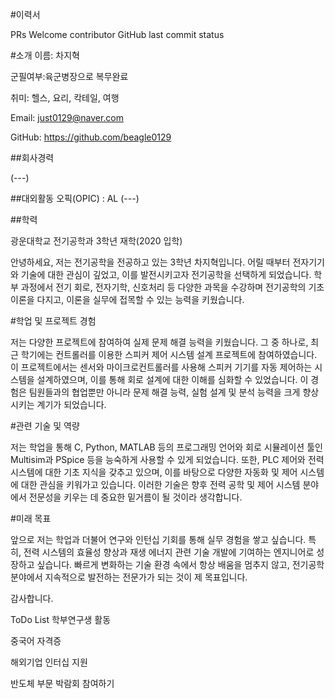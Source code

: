 #이력서

PRs Welcome contributor GitHub last commit status


#소개
이름: 차지혁

군필여부:육군병장으로 복무완료

취미: 헬스, 요리, 칵테일, 여행

Email: just0129@naver.com

GitHub: https://github.com/beagle0129



##회사경력

(---)

##대외활동
오픽(OPIC) : AL
(---)

##학력

광운대학교 전기공학과 3학년 재학(2020 입학)

안녕하세요, 저는 전기공학을 전공하고 있는 3학년 차지혁입니다. 어릴 때부터 전자기기와 기술에 대한 관심이 깊었고, 이를 발전시키고자 전기공학을 선택하게 되었습니다. 학부 과정에서 전기 회로, 전자기학, 신호처리 등 다양한 과목을 수강하며 전기공학의 기초 이론을 다지고, 이론을 실무에 접목할 수 있는 능력을 키웠습니다.

#학업 및 프로젝트 경험

저는 다양한 프로젝트에 참여하여 실제 문제 해결 능력을 키웠습니다. 그 중 하나로, 최근 학기에는 컨트롤러를 이용한 스피커 제어 시스템 설계 프로젝트에 참여하였습니다. 이 프로젝트에서는 센서와 마이크로컨트롤러를 사용해 스피커 기기를 자동 제어하는 시스템을 설계하였으며, 이를 통해 회로 설계에 대한 이해를 심화할 수 있었습니다. 이 경험은 팀원들과의 협업뿐만 아니라 문제 해결 능력, 실험 설계 및 분석 능력을 크게 향상시키는 계기가 되었습니다.

#관련 기술 및 역량

저는 학업을 통해 C, Python, MATLAB 등의 프로그래밍 언어와 회로 시뮬레이션 툴인 Multisim과 PSpice 등을 능숙하게 사용할 수 있게 되었습니다. 또한, PLC 제어와 전력 시스템에 대한 기초 지식을 갖추고 있으며, 이를 바탕으로 다양한 자동화 및 제어 시스템에 대한 관심을 키워가고 있습니다. 이러한 기술은 향후 전력 공학 및 제어 시스템 분야에서 전문성을 키우는 데 중요한 밑거름이 될 것이라 생각합니다.

#미래 목표

앞으로 저는 학업과 더불어 연구와 인턴십 기회를 통해 실무 경험을 쌓고 싶습니다. 특히, 전력 시스템의 효율성 향상과 재생 에너지 관련 기술 개발에 기여하는 엔지니어로 성장하고 싶습니다. 빠르게 변화하는 기술 환경 속에서 항상 배움을 멈추지 않고, 전기공학 분야에서 지속적으로 발전하는 전문가가 되는 것이 제 목표입니다.

감사합니다.



ToDo List
학부연구생 활동

중국어 자격증

해외기업 인터십 지원

반도체 부문 박람회 참여하기




